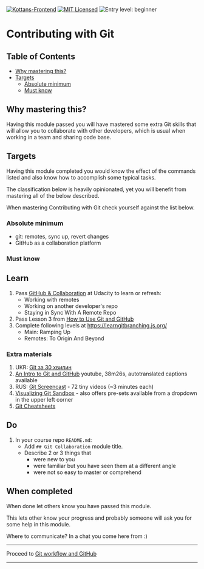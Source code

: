 [![Kottans-Frontend][badge-kottans]][kottans-git]
[![MIT Licensed][badge-mit]][license]
![Entry level: beginner][badge-beginner]

# Contributing with Git

<!-- START doctoc generated TOC please keep comment here to allow auto update -->
<!-- DON'T EDIT THIS SECTION, INSTEAD RE-RUN doctoc TO UPDATE -->
## Table of Contents

- [Why mastering this?](#why-mastering-this)
- [Targets](#targets)
  - [Absolute minimum](#absolute-minimum)
  - [Must know](#must-know)

<!-- END doctoc generated TOC please keep comment here to allow auto update -->
<!-- generated with [DocToc](https://github.com/thlorenz/doctoc) -->

## Why mastering this?

Having this module passed you will have mastered some extra
Git skills that will allow you to collaborate with other
developers, which is usual when working in a team and
sharing code base.

## Targets

Having this module completed you would know
the effect of the commands listed and
also know how to accomplish some typical tasks.

The classification below is heavily opinionated, yet
you will benefit from mastering all of the below described.

When mastering Contributing with Git check yourself against
the list below.

### Absolute minimum

- git: remotes, sync up, revert changes
- GitHub as a collaboration platform

### Must know

## Learn

1. Pass [GitHub & Collaboration](https://classroom.udacity.com/courses/ud456)
   at Udacity to learn or refresh:
   - Working with remotes
   - Working on another developer's repo
   - Staying in Sync With A Remote Repo
1. Pass Lesson 3 from [How to Use Git and GitHub](https://www.udacity.com/course/how-to-use-git-and-github--ud775)
1. Complete following levels at https://learngitbranching.js.org/
   - Main: Ramping Up
   - Remotes: To Origin And Beyond

### Extra materials

1. UKR: [Git за 30 хвилин](https://codeguida.com/post/453)
1. [An Intro to Git and GitHub](https://www.youtube.com/watch?v=MJUJ4wbFm_A)
   youtube, 38m26s, autotranslated captions available
1. RUS: [Git Screencast](https://learn.javascript.ru/screencast/git) -
   72 tiny videos (~3 minutes each)
1. [Visualizing Git Sandbox](http://git-school.github.io/visualizing-git/) -
   also offers pre-sets available from a dropdown in the upper left corner
1. [Git Cheatsheets](https://services.github.com/on-demand/resources/cheatsheets/)

## Do

1. In your course repo `README.md`:
   - Add `## Git Collaboration` module title.
   - Describe 2 or 3 things that
     * were new to you
     * were familiar but you have seen them at a different angle
     * were not so easy to master or comprehend     

## When completed

When done let others know you have passed this module.

This lets other know your progress and probably someone
will ask you for some help in this module.

Where to communicate? In a chat you come here from :)

---

Proceed to [Git workflow and GitHub](./git-workflow-github.md)


---

[badge-kottans]: https://img.shields.io/badge/%3D(%5E.%5E)%3D-git-yellow.svg
[kottans-git]: https://github.com/kottans/git-course

[badge-mit]: https://img.shields.io/badge/License-MIT-blue.svg
[license]: https://github.com/kottans/git-course/blob/master/LICENSE.md

[badge-beginner]: https://img.shields.io/badge/Entry%20level-beginner-brightgreen.svg

